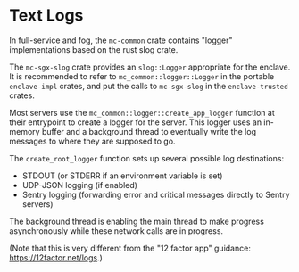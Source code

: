# Text Logs

In full-service and fog, the `mc-common` crate contains "logger" implementations based on the rust slog crate.

The `mc-sgx-slog` crate provides an `slog::Logger` appropriate for the enclave. It is recommended to refer
to `mc_common::logger::Logger` in the portable `enclave-impl` crates, and put the calls to `mc-sgx-slog` in
the `enclave-trusted` crates.

Most servers use the `mc_common::logger::create_app_logger` function at their entrypoint to create a logger for the
server. This logger uses an in-memory buffer and a background thread to eventually write the log messages to where they
are supposed to go.

The `create_root_logger` function sets up several possible log destinations:

* STDOUT (or STDERR if an environment variable is set)
* UDP-JSON logging (if enabled)
* Sentry logging (forwarding error and critical messages directly to Sentry servers)

The background thread is enabling the main thread to make progress asynchronously while these network calls are in
progress.

(Note that this is very different from the "12 factor app" guidance: https://12factor.net/logs.)


